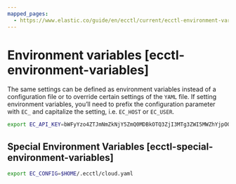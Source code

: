 ```yaml
---
mapped_pages:
  - https://www.elastic.co/guide/en/ecctl/current/ecctl-environment-variables.html
---
```


# Environment variables [ecctl-environment-variables]

The same settings can be defined as environment variables instead of a configuration file or to override certain settings of the `YAML` file. If setting environment variables, you’ll need to prefix the configuration parameter with `EC_` and capitalize the setting, i.e. `EC_HOST` or `EC_USER`.

```sh
export EC_API_KEY=bWFyYzo4ZTJmNmZkNjY5ZmQ0MDBkOTQ3ZjI3MTg3ZWI5MWZhYjpOQktHY05jclE0cTBzcUlnTXg3QTd3
```


## Special Environment Variables [ecctl-special-environment-variables]

```sh
export EC_CONFIG=$HOME/.ecctl/cloud.yaml
```

